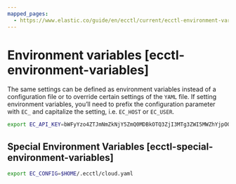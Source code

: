 ```yaml
---
mapped_pages:
  - https://www.elastic.co/guide/en/ecctl/current/ecctl-environment-variables.html
---
```


# Environment variables [ecctl-environment-variables]

The same settings can be defined as environment variables instead of a configuration file or to override certain settings of the `YAML` file. If setting environment variables, you’ll need to prefix the configuration parameter with `EC_` and capitalize the setting, i.e. `EC_HOST` or `EC_USER`.

```sh
export EC_API_KEY=bWFyYzo4ZTJmNmZkNjY5ZmQ0MDBkOTQ3ZjI3MTg3ZWI5MWZhYjpOQktHY05jclE0cTBzcUlnTXg3QTd3
```


## Special Environment Variables [ecctl-special-environment-variables]

```sh
export EC_CONFIG=$HOME/.ecctl/cloud.yaml
```

